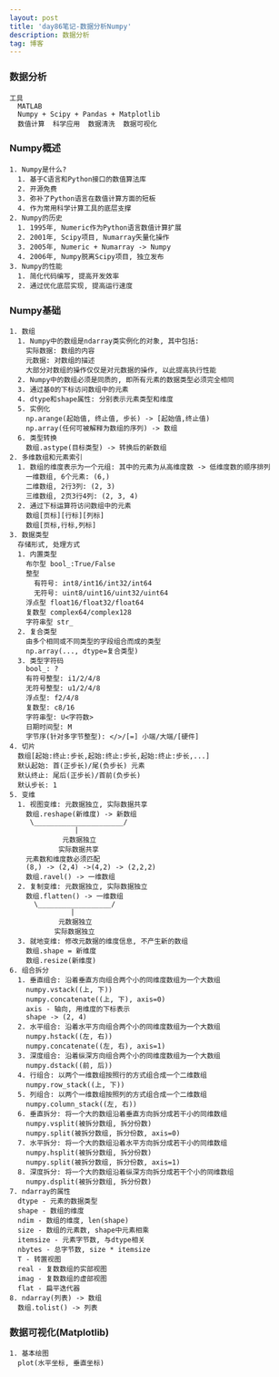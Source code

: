 ```yaml
---
layout: post
title: 'day86笔记-数据分析Numpy'
description: 数据分析
tag: 博客
---  
```

### 数据分析
    工具
      MATLAB
      Numpy + Scipy + Pandas + Matplotlib
      数值计算  科学应用  数据清洗  数据可视化

### Numpy概述
    1. Numpy是什么?
      1. 基于C语言和Python接口的数值算法库
      2. 开源免费
      3. 弥补了Python语言在数值计算方面的短板
      4. 作为常用科学计算工具的底层支撑
    2. Numpy的历史
      1. 1995年, Numeric作为Python语言数值计算扩展
      2. 2001年, Scipy项目, Numarray矢量化操作
      3. 2005年, Numeric + Numarray -> Numpy
      4. 2006年, Numpy脱离Scipy项目, 独立发布
    3. Numpy的性能
      1. 简化代码编写, 提高开发效率
      2. 通过优化底层实现, 提高运行速度

### Numpy基础
    1. 数组
      1. Numpy中的数组是ndarray类实例化的对象, 其中包括:
        实际数据: 数组的内容
        元数据: 对数组的描述
        大部分对数组的操作仅仅是对元数据的操作, 以此提高执行性能
      2. Numpy中的数组必须是同质的, 即所有元素的数据类型必须完全相同
      3. 通过基0的下标访问数组中的元素
      4. dtype和shape属性: 分别表示元素类型和维度
      5. 实例化
        np.arange(起始值, 终止值, 步长) -> [起始值,终止值)
        np.array(任何可被解释为数组的序列) -> 数组
      6. 类型转换
        数组.astype(目标类型) -> 转换后的新数组
    2. 多维数组和元素索引
      1. 数组的维度表示为一个元组: 其中的元素为从高维度数 -> 低维度数的顺序排列
        一维数组, 6个元素: (6,)
        二维数组, 2行3列: (2, 3)
        三维数组, 2页3行4列: (2, 3, 4)
      2. 通过下标运算符访问数组中的元素
        数组[页标][行标][列标]
        数组[页标,行标,列标]
    3. 数据类型
      存储形式, 处理方式
      1. 内置类型
        布尔型 bool_:True/False
        整型
          有符号: int8/int16/int32/int64
          无符号: uint8/uint16/uint32/uint64
        浮点型 float16/float32/float64
        复数型 complex64/complex128
        字符串型 str_
      2. 复合类型
        由多个相同或不同类型的字段组合而成的类型
        np.array(..., dtype=复合类型)
      3. 类型字符码
        bool_: ?
        有符号整型: i1/2/4/8
        无符号整型: u1/2/4/8
        浮点型: f2/4/8
        复数型: c8/16
        字符串型: U<字符数>
        日期时间型: M
        字节序(针对多字节整型): </>/[=] 小端/大端/[硬件]
    4. 切片
      数组[起始:终止:步长,起始:终止:步长,起始:终止:步长,...]
      默认起始: 首(正步长)/尾(负步长) 元素
      默认终止: 尾后(正步长)/首前(负步长)
      默认步长: 1
    5. 变维
      1. 视图变维: 元数据独立, 实际数据共享
        数组.reshape(新维度) -> 新数组
         \______________________/
                    |
                 元数据独立
                实际数据共享
        元素数和维度数必须匹配
        (8,) -> (2,4) ->(4,2) -> (2,2,2)
        数组.ravel() -> 一维数组
      2. 复制变维: 元数据独立, 实际数据独立
        数组.flatten() -> 一维数组
          \__________________/
                   |
                元数据独立
               实际数据独立
      3. 就地变维: 修改元数据的维度信息, 不产生新的数组
        数组.shape = 新维度
        数组.resize(新维度)
    6. 组合拆分
      1. 垂直组合: 沿着垂直方向组合两个小的同维度数组为一个大数组
        numpy.vstack((上, 下))
        numpy.concatenate((上, 下), axis=0)
        axis - 轴向, 用维度的下标表示
        shape -> (2, 4)
      2. 水平组合: 沿着水平方向组合两个小的同维度数组为一个大数组
        numpy.hstack((左, 右))
        numpy.concatenate((左, 右), axis=1)
      3. 深度组合: 沿着纵深方向组合两个小的同维度数组为一个大数组
        numpy.dstack((前, 后))
      4. 行组合: 以两个一维数组按照行的方式组合成一个二维数组
        numpy.row_stack((上, 下))
      5. 列组合: 以两个一维数组按照列的方式组合成一个二维数组
        numpy.column_stack((左, 右))
      6. 垂直拆分: 将一个大的数组沿着垂直方向拆分成若干小的同维数组
        numpy.vsplit(被拆分数组, 拆分份数)
        numpy.split(被拆分数组, 拆分份数, axis=0)
      7. 水平拆分: 将一个大的数组沿着水平方向拆分成若干小的同维数组
        numpy.hsplit(被拆分数组, 拆分份数)
        numpy.split(被拆分数组, 拆分份数, axis=1)
      8. 深度拆分: 将一个大的数组沿着纵深方向拆分成若干个小的同维数组
        numpy.dsplit(被拆分数组, 拆分份数)
    7. ndarray的属性
      dtype - 元素的数据类型
      shape - 数组的维度
      ndim - 数组的维度, len(shape)
      size - 数组的元素数, shape中元素相乘
      itemsize - 元素字节数, 与dtype相关
      nbytes - 总字节数, size * itemsize
      T - 转置视图
      real - 复数数组的实部视图
      imag - 复数数组的虚部视图
      flat - 扁平迭代器
    8. ndarray(列表) -> 数组
      数组.tolist() -> 列表

### 数据可视化(Matplotlib)
    1. 基本绘图
      plot(水平坐标, 垂直坐标)
